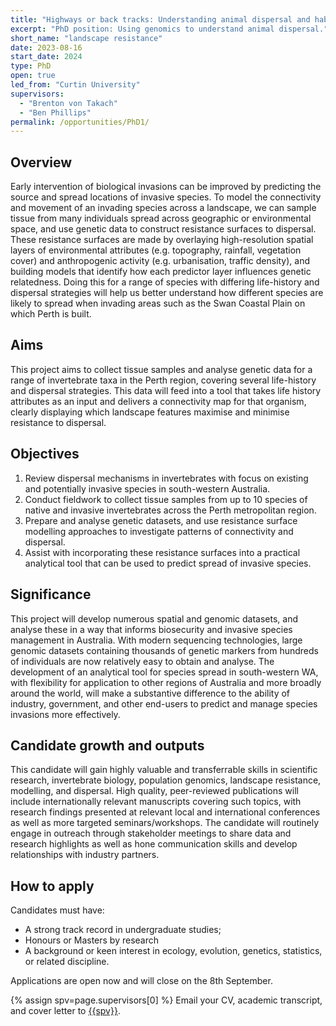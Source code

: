 ```yaml
---
title: "Highways or back tracks: Understanding animal dispersal and habitat connectivity using genomic data"
excerpt: "PhD position: Using genomics to understand animal dispersal."
short_name: "landscape resistance"
date: 2023-08-16
start_date: 2024
type: PhD
open: true
led_from: "Curtin University"
supervisors:
  - "Brenton von Takach"
  - "Ben Phillips"
permalink: /opportunities/PhD1/
---
```


## Overview

Early intervention of biological invasions can be improved by predicting the source and spread locations of invasive species. To model the connectivity and movement of an invading species across a landscape, we can sample tissue from many individuals spread across geographic or environmental space, and use genetic data to construct resistance surfaces to dispersal. These resistance surfaces are made by overlaying high-resolution spatial layers of environmental attributes (e.g. topography, rainfall, vegetation cover) and anthropogenic activity (e.g. urbanisation, traffic density), and building models that identify how each predictor layer influences genetic relatedness. Doing this for a range of species with differing life-history and dispersal strategies will help us better understand how different species are likely to spread when invading areas such as the Swan Coastal Plain on which Perth is built.

## Aims

This project aims to collect tissue samples and analyse genetic data for a range of invertebrate taxa in the Perth region, covering several life-history and dispersal strategies. This data will feed into a tool that takes life history attributes as an input and delivers a connectivity map for that organism, clearly displaying which landscape features maximise and minimise resistance to dispersal.

## Objectives

1.	Review dispersal mechanisms in invertebrates with focus on existing and potentially invasive species in south-western Australia.
2.	Conduct fieldwork to collect tissue samples from up to 10 species of native and invasive invertebrates across the Perth metropolitan region.
3.	Prepare and analyse genetic datasets, and use resistance surface modelling approaches to investigate patterns of connectivity and dispersal.
4.	Assist with incorporating these resistance surfaces into a practical analytical tool that can be used to predict spread of invasive species.

## Significance

This project will develop numerous spatial and genomic datasets, and analyse these in a way that informs biosecurity and invasive species management in Australia. With modern sequencing technologies, large genomic datasets containing thousands of genetic markers from hundreds of individuals are now relatively easy to obtain and analyse. The development of an analytical tool for species spread in south-western WA, with flexibility for application to other regions of Australia and more broadly around the world, will make a substantive difference to the ability of industry, government, and other end-users to predict and manage species invasions more effectively.

## Candidate growth and outputs

This candidate will gain highly valuable and transferrable skills in scientific research, invertebrate biology, population genomics, landscape resistance, modelling, and dispersal. High quality, peer-reviewed publications will include internationally relevant manuscripts covering such topics, with research findings presented at relevant local and international conferences as well as more targeted seminars/workshops. The candidate will routinely engage in outreach through stakeholder meetings to share data and research highlights as well as hone communication skills and develop relationships with industry partners.

## How to apply

Candidates must have:

- A strong track record in undergraduate studies;
- Honours or Masters by research
- A background or keen interest in ecology, evolution, genetics, statistics, or related discipline.

Applications are open now and will close on the 8th September.

{% assign spv=page.supervisors[0] %}
Email your CV, academic transcript, and cover letter to <a href="mailto:{{site.data.authors[spv].email}}">{{spv}}</a>.